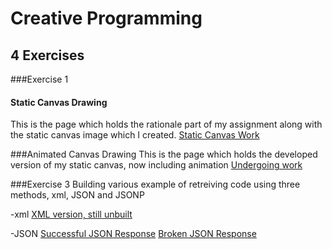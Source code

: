 # Creative Programming
## 4 Exercises


###Exercise 1
#### Static Canvas Drawing
This is the page which holds the rationale part of my assignment along with the static canvas image which I created.
[Static Canvas Work](https://jdumontsigma.github.io/creative_exercise/Exercise%201/dist/index.html "Static Canvas Work")

###Animated Canvas Drawing
This is the page which holds the developed version of my static canvas, now including animation
[Undergoing work](https://jdumontsigma.github.io/creative_exercise/Exercise%201/dist/animated.html "Static Canvas Work")



###Exercise 3
Building various example of retreiving code using three methods, xml, JSON and JSONP

-xml
[XML version, still unbuilt]("")

-JSON
[Successful JSON Response](https://jdumontsigma.github.io/creative_exercise/Exercise%203/json.html "Successfull Callback")
[Broken JSON Response](https://jdumontsigma.github.io/creative_exercise/Exercise%203/json_broken.html "Broken Callback")
